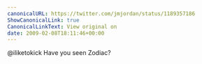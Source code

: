 ```yaml
---
canonicalURL: https://twitter.com/jmjordan/status/1189357186
ShowCanonicalLink: true
CanonicalLinkText: View original on
date: 2009-02-08T18:11:46+00:00
---
```

@iliketokick Have you seen Zodiac?